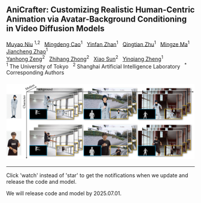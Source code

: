 

  <h2>AniCrafter: Customizing Realistic Human-Centric Animation via Avatar-Background Conditioning in Video Diffusion Models </h2>
<div>
    <a href='https://myniuuu.github.io/' target='_blank'>Muyao Niu</a> <sup>1,2</sup> &nbsp;
    <a href='' target='_blank'>Mingdeng Cao</a><sup>1</sup> &nbsp;
    <a href='' target='_blank'>Yinfan Zhan</a><sup>1</sup> &nbsp;
    <a href='' target='_blank'>Qingtian Zhu</a><sup>1</sup> &nbsp; 
    <a href='' target='_blank'>Mingze Ma</a><sup>1</sup> &nbsp;
    <a href='' target='_blank'>Jiancheng Zhao</a><sup>1</sup> &nbsp; 
<div>
<div>
    <a href='' target='_blank'>Yanhong Zeng</a><sup>2</sup> &nbsp; 
    <a href='' target='_blank'>Zhihang Zhong</a><sup>2</sup> &nbsp; 
    <a href='' target='_blank'>Xiao Sun</a><sup>2</sup> &nbsp; 
    <a href='' target='_blank'>Yinqiang Zheng</a><sup>1</sup> &nbsp; 
</div>
<div>
    <sup>1</sup> The University of Tokyo &nbsp; <sup>2</sup> Shanghai Artificial Intelligence Laboratory &nbsp; <sup>*</sup> Corresponding Authors &nbsp; 
</div>



<div align="center">
  <h3>
    <img src="assets/teaser_small.jpg"/>
  </h3>
</div>



----


Click 'watch' instead of 'star' to get the notifications when we update and release the code and model.

We will release code and model by 2025.07.01.